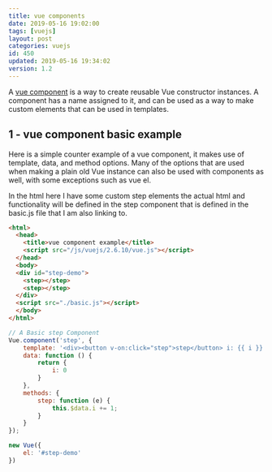 ```yaml
---
title: vue components
date: 2019-05-16 19:02:00
tags: [vuejs]
layout: post
categories: vuejs
id: 450
updated: 2019-05-16 19:34:02
version: 1.2
---
```


A [vue component](https://vuejs.org/v2/guide/components.html) is a way to create reusable Vue constructor instances. A component has a name assigned to it, and can be used as a way to make custom elements that can be used in templates.

<!-- more -->

## 1 - vue component basic example

Here is a simple counter example of a vue component, it makes use of template, data, and method options. Many of the options that are used when making a plain old Vue instance can also be used with components as well, with some exceptions such as vue el.

In the html here I have some custom step elements the actual html and functionality will be defined in the step component that is defined in the basic.js file that I am also linking to.

```html
<html>
  <head>
    <title>vue component example</title>
    <script src="/js/vuejs/2.6.10/vue.js"></script>
  </head>
  <body>
  <div id="step-demo">
    <step></step>
    <step></step>
  </div>
  <script src="./basic.js"></script>
  </body>
</html>
```

```js
// A Basic step Component
Vue.component('step', {
    template: '<div><button v-on:click="step">step</button> i: {{ i }} </div>',
    data: function () {
        return {
            i: 0
        }
    },
    methods: {
        step: function (e) {
            this.$data.i += 1;
        }
    }
});

new Vue({
    el: '#step-demo'
})

```